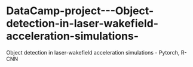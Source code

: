 # DataCamp-project---Object-detection-in-laser-wakefield-acceleration-simulations-
Object detection in laser-wakefield acceleration simulations - Pytorch, R-CNN

